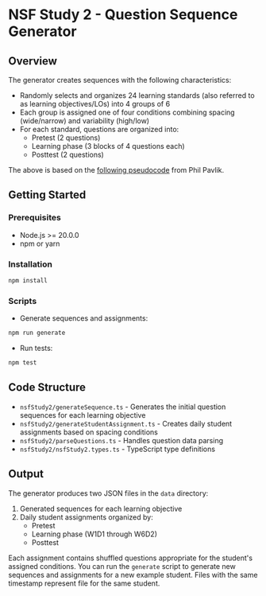 # NSF Study 2 - Question Sequence Generator

## Overview

The generator creates sequences with the following characteristics:

- Randomly selects and organizes 24 learning standards (also referred to as learning objectives/LOs) into 4 groups of 6
- Each group is assigned one of four conditions combining spacing (wide/narrow) and variability (high/low)
- For each standard, questions are organized into:
  - Pretest (2 questions)
  - Learning phase (3 blocks of 4 questions each)
  - Posttest (2 questions)
 

The above is based on the [following pseudocode](https://docs.google.com/document/d/10nUiwFA6HFJ7vvcEcUlM7cop0dTQq2H7xiRM-GDPNt4/edit?tab=t.qvbn6yu5b715) from Phil Pavlik.


## Getting Started

### Prerequisites

- Node.js >= 20.0.0
- npm or yarn

### Installation

```bash
npm install
```

### Scripts

- Generate sequences and assignments:

```bash
npm run generate
```

- Run tests:

```bash
npm test
```

## Code Structure

- `nsfStudy2/generateSequence.ts` - Generates the initial question sequences for each learning objective
- `nsfStudy2/generateStudentAssignment.ts` - Creates daily student assignments based on spacing conditions
- `nsfStudy2/parseQuestions.ts` - Handles question data parsing
- `nsfStudy2/nsfStudy2.types.ts` - TypeScript type definitions

## Output

The generator produces two JSON files in the `data` directory:

1. Generated sequences for each learning objective
2. Daily student assignments organized by:
   - Pretest
   - Learning phase (W1D1 through W6D2)
   - Posttest

Each assignment contains shuffled questions appropriate for the student's assigned conditions. You can run the `generate` script to generate new sequences and assignments for a new example student. Files with the same timestamp represent file for the same student.
